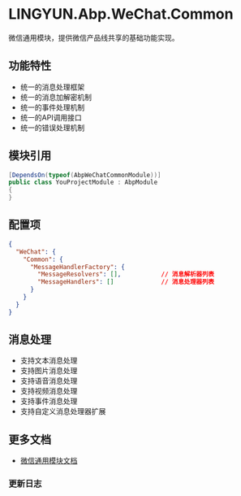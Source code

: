 # LINGYUN.Abp.WeChat.Common

微信通用模块，提供微信产品线共享的基础功能实现。

## 功能特性

* 统一的消息处理框架
* 统一的消息加解密机制
* 统一的事件处理机制
* 统一的API调用接口
* 统一的错误处理机制

## 模块引用

```csharp
[DependsOn(typeof(AbpWeChatCommonModule))]
public class YouProjectModule : AbpModule
{
}
```

## 配置项

```json
{
  "WeChat": {
    "Common": {
      "MessageHandlerFactory": {
        "MessageResolvers": [],           // 消息解析器列表
        "MessageHandlers": []             // 消息处理器列表
      }
    }
  }
}
```

## 消息处理

* 支持文本消息处理
* 支持图片消息处理
* 支持语音消息处理
* 支持视频消息处理
* 支持事件消息处理
* 支持自定义消息处理器扩展

## 更多文档

* [微信通用模块文档](README.EN.md)

### 更新日志 
